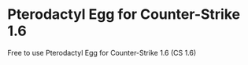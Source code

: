 # Pterodactyl Egg for Counter-Strike 1.6
Free to use Pterodactyl Egg for Counter-Strike 1.6 (CS 1.6)
